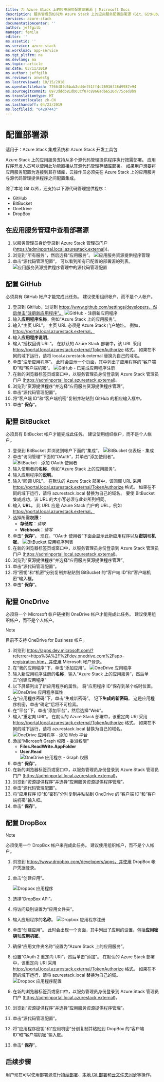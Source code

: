 ```yaml
---
title: 为 Azure Stack 上的应用服务配置部署源 | Microsoft Docs
description: 服务管理员如何为 Azure Stack 上的应用服务配置部署源（Git、GitHub、BitBucket、DropBox 和 OneDrive）
services: azure-stack
documentationcenter: ''
author: jeffgilb
manager: femila
editor: ''
ms.assetid: ''
ms.service: azure-stack
ms.workload: app-service
ms.tgt_pltfrm: na
ms.devlang: na
ms.topic: article
ms.date: 03/11/2019
ms.author: jeffgilb
ms.reviewer: anwestg
ms.lastreviewed: 10/15/2018
ms.openlocfilehash: 776648fd5bab2dd4ef51ff4c26936f38d9987e94
ms.sourcegitcommit: 0973dddb81db03cf07c8966ad66526d775ced8b9
ms.translationtype: MT
ms.contentlocale: zh-CN
ms.lasthandoff: 04/23/2019
ms.locfileid: "64297443"
---
```

# <a name="configure-deployment-sources"></a>配置部署源

适用于：Azure Stack 集成系统和 Azure Stack 开发工具包

Azure Stack 上的应用服务支持从多个源代码管理提供程序执行按需部署。 应用程序开发人员可以使用此功能直接从其源代码管理存储库部署。 如果用户想要将应用服务配置为连接到其存储库，云操作员必须先在 Azure Stack 上的应用服务与源代码管理提供程序之间配置集成。  

除了本地 Git 以外，还支持以下源代码管理提供程序：

* GitHub
* BitBucket
* OneDrive
* DropBox

## <a name="view-deployment-sources-in-app-service-administration"></a>在应用服务管理中查看部署源

1. 以服务管理员身份登录到 Azure Stack 管理员门户 (https://adminportal.local.azurestack.external))。
2. 浏览到“所有服务”，然后选择“应用服务”。
    ![应用服务资源提供程序管理][1]
3. 单击“源代码管理配置”。 可以看到所有已配置的部署源的列表。
    ![应用服务资源提供程序管理中的源代码管理配置][2]

## <a name="configure-github"></a>配置 GitHub

必须具有 GitHub 帐户才能完成此任务。 建议使用组织帐户，而不是个人帐户。

1. 登录到 GitHub，浏览到 https://www.github.com/settings/developers，然后单击“注册新应用程序”。
    ![GitHub - 注册新应用程序][3]
2. 输入**应用程序名称**，例如“Azure Stack 上的应用服务”。
3. 输入“主页 URL”。 主页 URL 必须是 Azure Stack 门户地址。 例如， https://portal.local.azurestack.external。
4. 输入**应用程序说明**。
5. 输入“授权回调 URL”。 在默认的 Azure Stack 部署中，该 URL 采用 https://portal.local.azurestack.external/TokenAuthorize 格式。 如果在不同的域下运行，请将 local.azurestack.external 替换为自己的域名。
6. 单击“注册应用程序”。 此时会显示一个页面，其中列出了应用程序的“客户端 ID”和“客户端机密”。
    ![GitHub - 已完成应用程序注册][5]
7.  在新的浏览器标签页或窗口中，以服务管理员身份登录到 Azure Stack 管理员门户 (https://adminportal.local.azurestack.external)。
8.  浏览到“资源提供程序”并选择“应用服务资源提供程序管理”。
9. 单击“源代码管理配置”。
10. 将“客户端 ID”和“客户端机密”复制并粘贴到 GitHub 的相应输入框中。
11. 单击“ **保存**”。

## <a name="configure-bitbucket"></a>配置 BitBucket

必须具有 BitBucket 帐户才能完成此任务。 建议使用组织帐户，而不是个人帐户。

1. 登录到 BitBucket 并浏览到帐户下面的“集成”。
    ![BitBucket 仪表板 - 集成][7]
2. 单击“访问管理”下面的“OAuth”，并单击“添加使用者”。
    ![BitBucket - 添加 OAuth 使用者][8]
3. 输入使用者的**名称**，例如“Azure Stack 上的应用服务”。
4. 输入应用程序的**说明**。
5. 输入“回调 URL”。 在默认的 Azure Stack 部署中，该回调 URL 采用 https://portal.local.azurestack.external/TokenAuthorize 格式。 如果在不同的域下运行，请将 azurestack.local 替换为自己的域名。 要使 BitBucket 集成成功，该 URL 的大小写必须与此处所列相同。
6. 输入 **URL**。 此 URL 应是 Azure Stack 门户的 URL，例如 https://portal.local.azurestack.external。
7. 选择所需**权限**：
    - **存储库**：*读取*
    - **Webhook**：*读写*
8. 单击“ **保存**”。 现在，“OAuth 使用者”下面会显示此新应用程序以及**密钥**和**机密**。
    ![BitBucket 应用程序列表][9]
9.  在新的浏览器标签页或窗口中，以服务管理员身份登录到 Azure Stack 管理员门户 (https://adminportal.local.azurestack.external)。
10.  浏览到“资源提供程序”并选择“应用服务资源提供程序管理”。
11. 单击“源代码管理配置”。
12. 将“密钥”和“机密”分别复制并粘贴到 BitBucket 的“客户端 ID”和“客户端机密”输入框。
13. 单击“ **保存**”。

## <a name="configure-onedrive"></a>配置 OneDrive

必须将一个 Microsoft 帐户链接到 OneDrive 帐户才能完成此任务。  建议使用组织帐户，而不是个人帐户。

> [!NOTE]
> 目前不支持 OneDrive for Business 帐户。

1. 浏览到 https://apps.dev.microsoft.com/?referrer=https%3A%2F%2Fdev.onedrive.com%2Fapp-registration.htm，并使用 Microsoft 帐户登录。
2. 在“我的应用程序”下，单击“添加应用”。
![OneDrive 应用程序][10]
3. 输入新应用程序注册的**名称**，输入“Azure Stack 上的应用服务”，然后单击“创建应用程序”
4. 以下屏幕列出了新应用程序的属性。 将“应用程序 ID”保存到某个临时位置。
![OneDrive 应用程序属性][11]
5. 在“应用程序密码”下，单击“生成新密码”。 记下**生成的新密码**。 这是应用程序机密，单击“确定”后将不可检索。
6. 在“平台”下，单击“添加平台”，然后选择“Web”。
7. 输入“重定向 URI”。 在默认的 Azure Stack 部署中，该重定向 URI 采用 https://portal.local.azurestack.external/TokenAuthorize 格式。 如果在不同的域下运行，请将 azurestack.local 替换为自己的域名。
![OneDrive 应用程序 - 添加 Web 平台][12]
8. 添加“Microsoft Graph 权限 - 委派权限”
    - **Files.ReadWrite.AppFolder**
    - **User.Read**  
      ![OneDrive 应用程序 - Graph 权限][13]
9. 单击“ **保存**”。
10.  在新的浏览器标签页或窗口中，以服务管理员身份登录到 Azure Stack 管理员门户 (https://adminportal.local.azurestack.external)。
11.  浏览到“资源提供程序”并选择“应用服务资源提供程序管理”。
12. 单击“源代码管理配置”。
13. 将“应用程序 ID”和“密码”分别复制并粘贴到 OneDrive 的“客户端 ID”和“客户端机密”输入框。
14. 单击“ **保存**”。

## <a name="configure-dropbox"></a>配置 DropBox

> [!NOTE]
> 必须使用一个 DropBox 帐户来完成此任务。 建议使用组织帐户，而不是个人帐户。

1. 浏览到 https://www.dropbox.com/developers/apps，并使用 DropBox 帐户凭据登录。
2. 单击“创建应用”。

    ![Dropbox 应用程序][14]

3. 选择“DropBox API”。
4. 将访问级别设置为“应用文件夹”。
5. 输入应用程序的**名称**。
![Dropbox 应用程序注册][15]
6. 单击“创建应用”。 此时会出现一个页面，其中列出了应用的设置，包括**应用密钥**和**应用机密**。
7. 确保“应用文件夹名称”设置为“Azure Stack 上的应用服务”。
8. 设置“OAuth 2 重定向 URI”，然后单击“添加”。 在默认的 Azure Stack 部署中，该重定向 URI 采用 https://portal.local.azurestack.external/TokenAuthorize 格式。 如果在不同的域下运行，请将 azurestack.local 替换为自己的域。
![Dropbox 应用程序配置][16]
9.  在新的浏览器标签页或窗口中，以服务管理员身份登录到 Azure Stack 管理员门户 (https://adminportal.local.azurestack.external)。
10.  浏览到“资源提供程序”并选择“应用服务资源提供程序管理”。
11. 单击“源代码管理配置”。
12. 将“应用程序密钥”和“应用机密”分别复制并粘贴到 DropBox 的“客户端 ID”和“客户端机密”输入框。
13. 单击“ **保存**”。

## <a name="next-steps"></a>后续步骤

用户现在可以使用部署源进行[持续部署](https://docs.microsoft.com/azure/app-service/deploy-continuous-deployment)、[本地 Git 部署](https://docs.microsoft.com/azure/app-service/deploy-local-git)和[云文件夹同步](https://docs.microsoft.com/azure/app-service/deploy-content-sync)等操作。

<!--Image references-->
[1]: ./media/azure-stack-app-service-configure-deployment-sources/App-service-provider-admin.png
[2]: ./media/azure-stack-app-service-configure-deployment-sources/App-service-provider-admin-source-control-configuration.png
[3]: ./media/azure-stack-app-service-configure-deployment-sources/App-service-provider-admin-github-developer-applications.png
[4]: ./media/azure-stack-app-service-configure-deployment-sources/App-service-provider-admin-github-register-a-new-oauth-application-populated.png
[5]: ./media/azure-stack-app-service-configure-deployment-sources/App-service-provider-admin-github-register-a-new-oauth-application-complete.png
[6]: ./media/azure-stack-app-service-configure-deployment-sources/App-service-provider-admin-roles-management-server-repair-all.png
[7]: ./media/azure-stack-app-service-configure-deployment-sources/App-service-provider-admin-bitbucket-dashboard.png
[8]: ./media/azure-stack-app-service-configure-deployment-sources/App-service-provider-admin-bitbucket-access-management-add-oauth-consumer.png
[9]: ./media/azure-stack-app-service-configure-deployment-sources/App-service-provider-admin-bitbucket-access-management-add-oauth-consumer-complete.png
[10]: ./media/azure-stack-app-service-configure-deployment-sources/App-service-provider-admin-Onedrive-applications.png
[11]: ./media/azure-stack-app-service-configure-deployment-sources/App-service-provider-admin-Onedrive-application-registration.png
[12]: ./media/azure-stack-app-service-configure-deployment-sources/App-service-provider-admin-Onedrive-application-platform.png
[13]: ./media/azure-stack-app-service-configure-deployment-sources/App-service-provider-admin-Onedrive-application-graph-permissions.png
[14]: ./media/azure-stack-app-service-configure-deployment-sources/App-service-provider-admin-Dropbox-applications.png
[15]: ./media/azure-stack-app-service-configure-deployment-sources/App-service-provider-admin-Dropbox-application-registration.png
[16]: ./media/azure-stack-app-service-configure-deployment-sources/App-service-provider-admin-Dropbox-application-configuration.png

